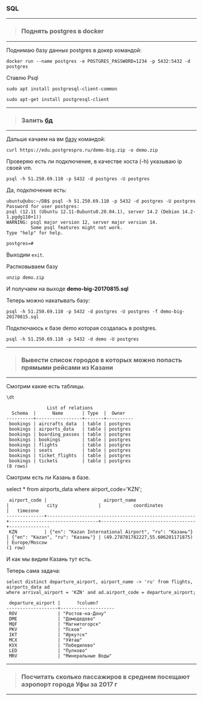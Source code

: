 ### SQL
---
>### Поднять postgres в docker 
---
Поднимаю базу данных postgres в докер командой:

`docker run --name postgres -e POSTGRES_PASSWORD=1234 -p 5432:5432 -d postgres`

Ставлю Psql 

`sudo apt install postgresql-client-common`

`sudo apt-get install postgresql-client`

---
> ### Залить [бд](https://postgrespro.ru/docs/postgrespro/10/demodb-bookings-installation.html) 
---

Дальше качаем на вм [базу](https://postgrespro.ru/docs/postgrespro/10/demodb-bookings-installation.html) командой:

`curl https://edu.postgrespro.ru/demo-big.zip -o demo.zip`

Проверяю есть ли подключение, в качестве хоста (-h) указываю ip своей vm.

`psql -h 51.250.69.110 -p 5432 -d postgres -U postgres` 

Да, подключение есть:

```
ubuntu@ubu:~/DB$ psql -h 51.250.69.110 -p 5432 -d postgres -U postgres
Password for user postgres: 
psql (12.11 (Ubuntu 12.11-0ubuntu0.20.04.1), server 14.2 (Debian 14.2-1.pgdg110+1))
WARNING: psql major version 12, server major version 14.
         Some psql features might not work.
Type "help" for help.

postgres=# 
```

Выходим `exit`.

Распковываем базу

`unzip demo.zip`

И получаем на выходе **demo-big-20170815.sql**

Теперь можно накатывать базу:

`psql -h 51.250.69.110 -p 5432 -d postgres -U postgres -f demo-big-20170815.sql`

Подключаюсь к базе demo которая создалась в postgres.

`psql -h 51.250.69.110 -p 5432 -d demo -U postgres`

---
> ### Вывести список городов в которых можно попасть  прямыми рейсами из Казани
---

Смотрим какие есть таблицы.

`\dt`
```
               List of relations
  Schema  |      Name       | Type  |  Owner   
----------+-----------------+-------+----------
 bookings | aircrafts_data  | table | postgres
 bookings | airports_data   | table | postgres
 bookings | boarding_passes | table | postgres
 bookings | bookings        | table | postgres
 bookings | flights         | table | postgres
 bookings | seats           | table | postgres
 bookings | ticket_flights  | table | postgres
 bookings | tickets         | table | postgres
(8 rows)
```
Смотрим есть ли Казань в базе.

select * from airports_data where airport_code='KZN';

```
 airport_code |                     airport_name                      |              city               |            coordinates            |   timezone
--------------+-------------------------------------------------------+---------------------------------+-----------------------------------+---------------
 KZN          | {"en": "Kazan International Airport", "ru": "Казань"} | {"en": "Kazan", "ru": "Казань"} | (49.278701782227,55.606201171875) | Europe/Moscow
(1 row)
```
И как мы видим Казань тут есть.

Теперь сама задача:

```
select distinct departure_airport, airport_name -> 'ru' from flights, airports_data ad
where arrival_airport = 'KZN' and ad.airport_code = departure_airport;
```

```
 departure_airport |      ?column?      
-------------------+--------------------
 ROV               | "Ростов-на-Дону"
 DME               | "Домодедово"
 MQF               | "Магнитогорск"
 PKV               | "Псков"
 IKT               | "Иркутск"
 MCX               | "Уйташ"
 KVX               | "Победилово"
 LED               | "Пулково"
 MRV               | "Минеральные Воды"
```

---
> ### Посчитать сколько пассажиров в среднем посещают аэропорт города Уфы за 2017 г
---